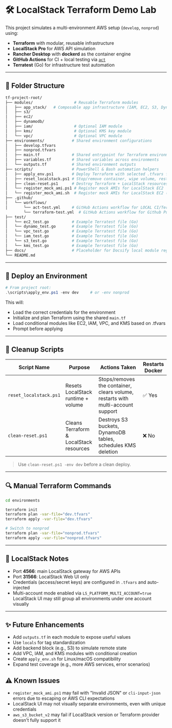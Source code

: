 # 🛠️ LocalStack Terraform Demo Lab

This project simulates a multi-environment AWS setup (`develop`, `nonprod`) using:
- **Terraform** with modular, reusable infrastructure
- **LocalStack Pro** for AWS API simulation
- **Rancher Desktop** with **dockerd** as the container engine
- **GitHub Actions** for CI + local testing via [`act`](https://github.com/nektos/act)
- **Terratest** (Go) for infrastructure test automation

---

## 📁 Folder Structure

```bash
tf-project-root/
├── modules/                  # Reusable Terraform modules
│   ├── app_stack/   # Composable app infrastructure (IAM, EC2, S3, Dynamo) (coming soon)
│   ├── s3/
│   ├── ec2/
│   ├── dynamodb/
│   ├── iam/                  # Optional IAM module
│   ├── kms/                  # Optional KMS key module
│   └── vpc/                  # Optional VPC module
├── environments/            # Shared environment configurations
│   ├── develop.tfvars
│   ├── nonprod.tfvars
│   ├── main.tf              # Shared entrypoint for Terraform environments
│   ├── variables.tf         # Shared variables across environments
│   └── outputs.tf           # Shared environment outputs
├── scripts/                 # PowerShell & Bash automation helpers
│   ├── apply_env.ps1        # Deploy Terraform with selected .tfvars file
│   ├── reset_localstack.ps1 # Stop/remove container, wipe volume, restart
│   ├── clean-reset.ps1      # Destroy Terraform + LocalStack resources (no restart)
│   └── register_mock_ami.ps1 # Register mock AMIs for LocalStack EC2
│   └── register_mock_ami.sh  # Register mock AMIs for LocalStack EC2 (bash version)
├── .github/
│   └── workflows/
│       └── act-test.yml     # GitHub Actions workflow for LOCAL CI/Terratest using ACT
        └── terraform-test.yml  # GitHub Actions workflow for Github Push CI/Terratest
├── test/
│   └── ec2_test.go          # Example Terratest file (Go)
│   └── dynamo_test.go       # Example Terratest file (Go)
│   └── vpc_test.go          # Example Terratest file (Go)
│   └── iam_test.go          # Example Terratest file (Go)
│   └── s3_test.go           # Example Terratest file (Go)
│   └── kms_test.go          # Example Terratest file (Go)
├── docs/                    # Placeholder for Docsify local module registry
└── README.md

```

---

## 🚀 Deploy an Environment
```powershell
# From project root:
.\scripts\apply_env.ps1 -env dev     # or -env nonprod
```
This will:
- Load the correct credentials for the environment
- Initialize and plan Terraform using the shared `main.tf`
- Load conditional modules like EC2, IAM, VPC, and KMS based on .tfvars
- Prompt before applying


---

## 🧼 Cleanup Scripts
| Script Name            | Purpose                                  | Actions Taken                                                                  | Restarts Docker |
|------------------------|------------------------------------------|----------------------------------------------------------------------------------|-----------------|
| `reset_localstack.ps1` | Resets LocalStack runtime + volume       | Stops/removes the container, clears volume, restarts with multi-account support | ✅ Yes          |
| `clean-reset.ps1`      | Cleans Terraform & LocalStack resources  | Destroys S3 buckets, DynamoDB tables, schedules KMS deletion                   | ❌ No           |

> Use `clean-reset.ps1 -env dev` before a clean deploy.

---

## 🔍 Manual Terraform Commands
```bash
cd environments

terraform init
terraform plan -var-file="dev.tfvars"
terraform apply -var-file="dev.tfvars"

# Switch to nonprod
terraform plan -var-file="nonprod.tfvars"
terraform apply -var-file="nonprod.tfvars"
```

---

## 🔧 LocalStack Notes
- Port **4566**: main LocalStack gateway for AWS APIs
- Port **31566**: LocalStack Web UI only
- Credentials (access/secret keys) are configured in `.tfvars` and auto-injected
- Multi-account mode enabled via `LS_PLATFORM_MULTI_ACCOUNT=true`
LocalStack UI may still group all environments under one account visually
---

## ✨ Future Enhancements
- Add `outputs.tf` in each module to expose useful values
- Use `locals` for tag standardization
- Add backend block (e.g., S3) to simulate remote state
- Add VPC, IAM, and KMS modules with conditional creation
- Create `apply_env.sh` for Linux/macOS compatibility
- Expand test coverage (e.g., more AWS services, error scenarios)

## ⚠️ Known Issues
- `register_mock_ami.ps1` may fail with "Invalid JSON" or `cli-input-json` errors due to escaping or AWS CLI expectations
- LocalStack UI may not visually separate environments, even with unique credentials
- `aws_s3_bucket_v2` may fail if LocalStack version or Terraform provider doesn't fully support it